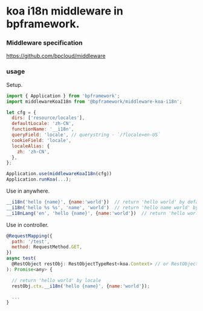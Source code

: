 # koa i18n middleware in bpframework.

### Middleware specification

https://github.com/bpcloud/middleware

### usage


Setup.

```js
import { Application } from 'bpframework';
import middlewareKoaI18n from '@bpframework/middleware-koa-i18n';

let cfg = {
  dirs: ['resource/locales'],
  defaultLocale: 'zh-CN',
  functionName: '__i18n',
  queryField: 'locale', // querystring - `/?locale=en-US`
  cookieField: 'locale',
  localeAlias: {
    zh: 'zh-CN',
  },
};

Application.use(middlewareKoaI18n(cfg))
Application.runKoa(...);
```

Use in anywhere.

```js
__i18n('hello {name}', {name:'world'})  // return 'hello world' by default locale
__i18n('hello %s %s', 'name', 'world')  // return 'hello name world' by default locale
__i18nLang('en', 'hello {name}', {name:'world'})  // return 'hello world' by 'en' locale
```

Use in controller.

```js
@RequestMapping({
  path: '/test',
  method: RequestMethod.GET,
})
async test(
  @RestObject restObj: RestObjectTypeRest<koa.Context> // or RestObjectType
): Promise<any> {

  // return 'hello world' by locale
  restObj.ctx.__i18n('hello {name}', {name:'world'});

  ...
}
```